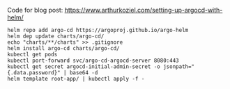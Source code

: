 Code for blog post: https://www.arthurkoziel.com/setting-up-argocd-with-helm/

``` 
helm repo add argo-cd https://argoproj.github.io/argo-helm
helm dep update charts/argo-cd/
echo "charts/**/charts" >> .gitignore
helm install argo-cd charts/argo-cd/
kubectl get pods
kubectl port-forward svc/argo-cd-argocd-server 8080:443
kubectl get secret argocd-initial-admin-secret -o jsonpath="{.data.password}" | base64 -d
helm template root-app/ | kubectl apply -f -
``` 